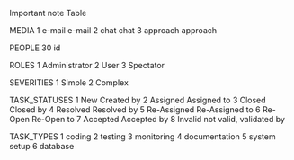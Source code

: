 Important note
Table

MEDIA
1	e-mail		e-mail
2	chat 		chat
3	approach	approach

PEOPLE
30 id

ROLES
1	Administrator
2	User
3	Spectator

SEVERITIES
1	Simple
2	Complex

TASK_STATUSES
1	New			Created by
2	Assigned	Assigned to
3	Closed		Closed by
4	Resolved	Resolved by
5	Re-Assigned	Re-Assigned to
6	Re-Open		Re-Open to
7	Accepted	Accepted by
8	Invalid		not valid, validated by

TASK_TYPES
1	coding
2	testing
3	monitoring
4	documentation
5 	system setup
6	database